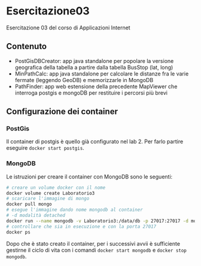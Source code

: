 # Esercitazione03
Esercitazione 03 del corso di Applicazioni Internet

## Contenuto

- PostGisDBCreator: app java standalone per popolare la versione geografica della tabella a partire dalla tabella BusStop (lat, long)
- MinPathCalc: app java standalone per calcolare le distanze fra le varie fermate (leggendo GeoDB) e memorizzarle in MongoDB
- PathFinder: app web estensione della precedente MapViewer che interroga postgis e mongoDB per restituire i percorsi più brevi

## Configurazione dei container

### PostGis

Il container di postgis è quello già configurato nel lab 2. Per farlo partire eseguire `docker start postgis`.

### MongoDB

Le istruzioni per creare il container con MongoDB sono le seguenti:

```bash
# creare un volume docker con il nome
docker volume create Laboratorio3
# scaricare l'immagine di mongo
docker pull mongo
# esegue l'immagine dando nome mongodb al container
# -d modalità detached
docker run --name mongodb -v Laboratorio3:/data/db -p 27017:27017 -d mongo
# controllare che sia in esecuzione e con la porta 27017
docker ps
```

Dopo che è stato creato il container, per i successivi avvii è sufficiente gestirne il ciclo di vita con i comandi `docker start mongodb` e `docker stop mongodb`.
